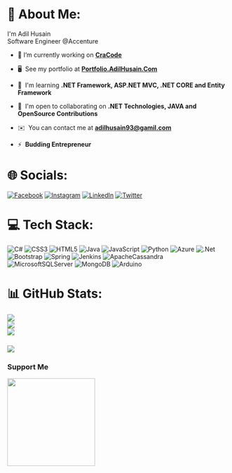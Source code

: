 # 💫 About Me:
I'm Adil Husain<br>Software Engineer @Accenture
- 🔭 I’m currently working on **[CraCode](https://github.com/AdilHusain-create/CraCode)**

- 🖥️  See my portfolio at **[Portfolio.AdilHusain.Com](https://adilhusain-create.github.io/portfolio.github.io/)**

- 🧠  I'm learning **.NET Framework, ASP.NET MVC, .NET CORE and Entity Framework**

- 🤝  I'm open to collaborating on **.NET Technologies, JAVA and OpenSource Contributions**

- ✉️  You can contact me at **[adilhusain93@gamil.com](mailto:adilhusain93@gamil.com)**

- ⚡  **Budding Entrepreneur** 


# 🌐 Socials:
[![Facebook](https://img.shields.io/badge/Facebook-%231877F2.svg?logo=Facebook&logoColor=white)](https://facebook.com/blackheart.ig) 
[![Instagram](https://img.shields.io/badge/Instagram-%23E4405F.svg?logo=Instagram&logoColor=white)](https://instagram.com/blackheart_ig) 
[![LinkedIn](https://img.shields.io/badge/LinkedIn-%230077B5.svg?logo=linkedin&logoColor=white)](https://linkedin.com/in/adil-husain-407409181) 
[![Twitter](https://img.shields.io/badge/Twitter-%231DA1F2.svg?logo=Twitter&logoColor=white)](https://twitter.com/l_blackheart_l) 

<!---### Socials
<p align="left"> <a href="https://www.facebook.com/blackheart.ig" target="_blank" rel="noreferrer"><img src="https://raw.githubusercontent.com/danielcranney/readme-generator/main/public/icons/socials/facebook.svg" width="32" height="32" /></a> <a href="https://www.github.com/AilHusain-create" target="_blank" rel="noreferrer"><img src="https://raw.githubusercontent.com/danielcranney/readme-generator/main/public/icons/socials/github.svg" width="32" height="32" /></a> <a href="http://www.instagram.com/blackheart_ig" target="_blank" rel="noreferrer"><img src="https://raw.githubusercontent.com/danielcranney/readme-generator/main/public/icons/socials/instagram.svg" width="32" height="32" /></a> <a href="https://www.linkedin.com/in/adil-husain-407409181" target="_blank" rel="noreferrer"><img src="https://raw.githubusercontent.com/danielcranney/readme-generator/main/public/icons/socials/linkedin.svg" width="32" height="32" /></a> <a href="https://www.stackoverflow.com/users/21375100/adil-husain" target="_blank" rel="noreferrer"><img src="https://raw.githubusercontent.com/danielcranney/readme-generator/main/public/icons/socials/stackoverflow.svg" width="32" height="32" /></a> <a href="https://www.twitter.com/l_blackheart_l" target="_blank" rel="noreferrer"><img src="https://raw.githubusercontent.com/danielcranney/readme-generator/main/public/icons/socials/twitter.svg" width="32" height="32" /></a></p> --->

# 💻 Tech Stack:
![C#](https://img.shields.io/badge/c%23-%23239120.svg?style=for-the-badge&logo=c-sharp&logoColor=white) ![CSS3](https://img.shields.io/badge/css3-%231572B6.svg?style=for-the-badge&logo=css3&logoColor=white) ![HTML5](https://img.shields.io/badge/html5-%23E34F26.svg?style=for-the-badge&logo=html5&logoColor=white) ![Java](https://img.shields.io/badge/java-%23ED8B00.svg?style=for-the-badge&logo=java&logoColor=white) ![JavaScript](https://img.shields.io/badge/javascript-%23323330.svg?style=for-the-badge&logo=javascript&logoColor=%23F7DF1E) ![Python](https://img.shields.io/badge/python-3670A0?style=for-the-badge&logo=python&logoColor=ffdd54) ![Azure](https://img.shields.io/badge/azure-%230072C6.svg?style=for-the-badge&logo=azure-devops&logoColor=white) ![.Net](https://img.shields.io/badge/.NET-5C2D91?style=for-the-badge&logo=.net&logoColor=white) ![Bootstrap](https://img.shields.io/badge/bootstrap-%23563D7C.svg?style=for-the-badge&logo=bootstrap&logoColor=white) ![Spring](https://img.shields.io/badge/spring-%236DB33F.svg?style=for-the-badge&logo=spring&logoColor=white) ![Jenkins](https://img.shields.io/badge/jenkins-%232C5263.svg?style=for-the-badge&logo=jenkins&logoColor=white) ![ApacheCassandra](https://img.shields.io/badge/cassandra-%231287B1.svg?style=for-the-badge&logo=apache-cassandra&logoColor=white) ![MicrosoftSQLServer](https://img.shields.io/badge/Microsoft%20SQL%20Sever-CC2927?style=for-the-badge&logo=microsoft%20sql%20server&logoColor=white) ![MongoDB](https://img.shields.io/badge/MongoDB-%234ea94b.svg?style=for-the-badge&logo=mongodb&logoColor=white) ![Arduino](https://img.shields.io/badge/-Arduino-00979D?style=for-the-badge&logo=Arduino&logoColor=white)

# 📊 GitHub Stats:
![](https://github-readme-stats.vercel.app/api?username=AdilHusain-create&theme=radical&hide_border=false&include_all_commits=false&count_private=false)<br/>
![](https://github-readme-streak-stats.herokuapp.com/?user=AdilHusain-create&theme=radical&hide_border=false)<br/>
![](https://github-readme-stats.vercel.app/api/top-langs/?username=AdilHusain-create&theme=radical&hide_border=false&include_all_commits=false&count_private=false&layout=compact)


### 
![](https://quotes-github-readme.vercel.app/api?type=horizontal&theme=dark)

### Support Me
<a href="https://www.buymeacoffee.com/adilhusain"><img src="https://cdn.buymeacoffee.com/buttons/v2/default-yellow.png" width="200" /></a>
